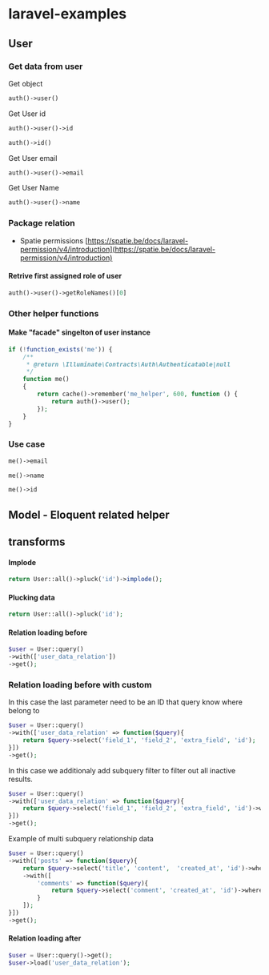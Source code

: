 # laravel-examples

## User

### Get data from user

Get object

```php
auth()->user()
```

Get User id

```php
auth()->user()->id
```

```php
auth()->id()
```

Get User email

```php
auth()->user()->email
```

Get User Name

```php
auth()->user()->name
```

### Package relation

- Spatie
  permissions [https://spatie.be/docs/laravel-permission/v4/introduction](https://spatie.be/docs/laravel-permission/v4/introduction)

#### Retrive first assigned role of user

```php
auth()->user()->getRoleNames()[0]
```

### Other helper functions

#### Make "facade" singelton of user instance

```php
if (!function_exists('me')) {
    /**
     * @return \Illuminate\Contracts\Auth\Authenticatable|null
     */
    function me()
    {
        return cache()->remember('me_helper', 600, function () {
            return auth()->user();
        });
    }
}
```

### Use case

```php
me()->email
```

```php
me()->name
```

```php
me()->id
```

## Model - Eloquent related helper

## transforms

#### Implode

```php
return User::all()->pluck('id')->implode();
```

#### Plucking data

```php
return User::all()->pluck('id');
```

#### Relation loading before

```php
$user = User::query()
->with(['user_data_relation'])
->get();
```

### Relation loading before with custom

In this case the last parameter need to be an ID that query know where belong to

```php
$user = User::query()
->with(['user_data_relation' => function($query){
    return $query->select('field_1', 'field_2', 'extra_field', 'id');
}])
->get();
```

In this case we additionaly add subquery filter to filter out all inactive results.

```php
$user = User::query()
->with(['user_data_relation' => function($query){
    return $query->select('field_1', 'field_2', 'extra_field', 'id')->where('is_active', 1);
}])
->get();
```

Example of multi subquery relationship data
```php
$user = User::query()
->with(['posts' => function($query){
    return $query->select('title', 'content',  'created_at', 'id')->where('is_active', 1)
    ->with([
        'comments' => function($query){
            return $query->select('comment', 'created_at', 'id')->where('is_active', 1)
        }
    ]);
}])
->get();
```

#### Relation loading after

```php
$user = User::query()->get();
$user->load('user_data_relation');
```